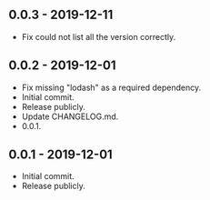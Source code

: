 ## 0.0.3 - 2019-12-11
- Fix could not list all the version correctly.

## 0.0.2 - 2019-12-01
- Fix missing "lodash" as a required dependency.
- Initial commit.
- Release publicly.
- Update CHANGELOG.md.
- 0.0.1.

## 0.0.1 - 2019-12-01
- Initial commit.
- Release publicly.